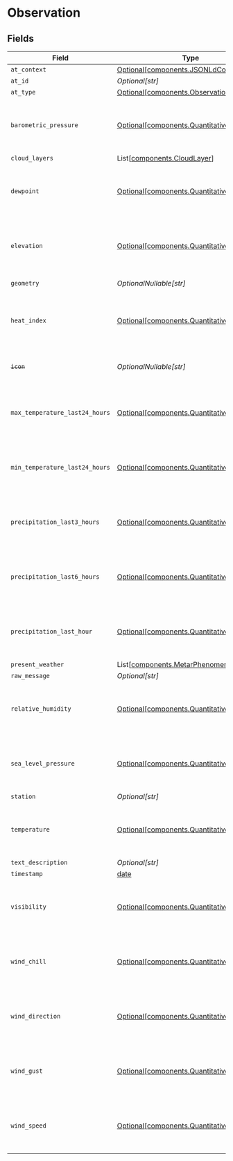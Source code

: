 # Observation


## Fields

| Field                                                                                                                                                                                 | Type                                                                                                                                                                                  | Required                                                                                                                                                                              | Description                                                                                                                                                                           |
| ------------------------------------------------------------------------------------------------------------------------------------------------------------------------------------- | ------------------------------------------------------------------------------------------------------------------------------------------------------------------------------------- | ------------------------------------------------------------------------------------------------------------------------------------------------------------------------------------- | ------------------------------------------------------------------------------------------------------------------------------------------------------------------------------------- |
| `at_context`                                                                                                                                                                          | [Optional[components.JSONLdContextUnion]](../../models/components/jsonldcontextunion.md)                                                                                              | :heavy_minus_sign:                                                                                                                                                                    | N/A                                                                                                                                                                                   |
| `at_id`                                                                                                                                                                               | *Optional[str]*                                                                                                                                                                       | :heavy_minus_sign:                                                                                                                                                                    | N/A                                                                                                                                                                                   |
| `at_type`                                                                                                                                                                             | [Optional[components.ObservationAtType]](../../models/components/observationattype.md)                                                                                                | :heavy_minus_sign:                                                                                                                                                                    | N/A                                                                                                                                                                                   |
| `barometric_pressure`                                                                                                                                                                 | [Optional[components.QuantitativeValue]](../../models/components/quantitativevalue.md)                                                                                                | :heavy_minus_sign:                                                                                                                                                                    | A structured value representing a measurement and its unit of measure. This object is a slighly modified version of the schema.org definition at https://schema.org/QuantitativeValue |
| `cloud_layers`                                                                                                                                                                        | List[[components.CloudLayer](../../models/components/cloudlayer.md)]                                                                                                                  | :heavy_minus_sign:                                                                                                                                                                    | N/A                                                                                                                                                                                   |
| `dewpoint`                                                                                                                                                                            | [Optional[components.QuantitativeValue]](../../models/components/quantitativevalue.md)                                                                                                | :heavy_minus_sign:                                                                                                                                                                    | A structured value representing a measurement and its unit of measure. This object is a slighly modified version of the schema.org definition at https://schema.org/QuantitativeValue |
| `elevation`                                                                                                                                                                           | [Optional[components.QuantitativeValue]](../../models/components/quantitativevalue.md)                                                                                                | :heavy_minus_sign:                                                                                                                                                                    | A structured value representing a measurement and its unit of measure. This object is a slighly modified version of the schema.org definition at https://schema.org/QuantitativeValue |
| `geometry`                                                                                                                                                                            | *OptionalNullable[str]*                                                                                                                                                               | :heavy_minus_sign:                                                                                                                                                                    | A geometry represented in Well-Known Text (WKT) format.                                                                                                                               |
| `heat_index`                                                                                                                                                                          | [Optional[components.QuantitativeValue]](../../models/components/quantitativevalue.md)                                                                                                | :heavy_minus_sign:                                                                                                                                                                    | A structured value representing a measurement and its unit of measure. This object is a slighly modified version of the schema.org definition at https://schema.org/QuantitativeValue |
| ~~`icon`~~                                                                                                                                                                            | *OptionalNullable[str]*                                                                                                                                                               | :heavy_minus_sign:                                                                                                                                                                    | : warning: ** DEPRECATED **: This will be removed in a future release, please migrate away from it as soon as possible.                                                               |
| `max_temperature_last24_hours`                                                                                                                                                        | [Optional[components.QuantitativeValue]](../../models/components/quantitativevalue.md)                                                                                                | :heavy_minus_sign:                                                                                                                                                                    | A structured value representing a measurement and its unit of measure. This object is a slighly modified version of the schema.org definition at https://schema.org/QuantitativeValue |
| `min_temperature_last24_hours`                                                                                                                                                        | [Optional[components.QuantitativeValue]](../../models/components/quantitativevalue.md)                                                                                                | :heavy_minus_sign:                                                                                                                                                                    | A structured value representing a measurement and its unit of measure. This object is a slighly modified version of the schema.org definition at https://schema.org/QuantitativeValue |
| `precipitation_last3_hours`                                                                                                                                                           | [Optional[components.QuantitativeValue]](../../models/components/quantitativevalue.md)                                                                                                | :heavy_minus_sign:                                                                                                                                                                    | A structured value representing a measurement and its unit of measure. This object is a slighly modified version of the schema.org definition at https://schema.org/QuantitativeValue |
| `precipitation_last6_hours`                                                                                                                                                           | [Optional[components.QuantitativeValue]](../../models/components/quantitativevalue.md)                                                                                                | :heavy_minus_sign:                                                                                                                                                                    | A structured value representing a measurement and its unit of measure. This object is a slighly modified version of the schema.org definition at https://schema.org/QuantitativeValue |
| `precipitation_last_hour`                                                                                                                                                             | [Optional[components.QuantitativeValue]](../../models/components/quantitativevalue.md)                                                                                                | :heavy_minus_sign:                                                                                                                                                                    | A structured value representing a measurement and its unit of measure. This object is a slighly modified version of the schema.org definition at https://schema.org/QuantitativeValue |
| `present_weather`                                                                                                                                                                     | List[[components.MetarPhenomenon](../../models/components/metarphenomenon.md)]                                                                                                        | :heavy_minus_sign:                                                                                                                                                                    | N/A                                                                                                                                                                                   |
| `raw_message`                                                                                                                                                                         | *Optional[str]*                                                                                                                                                                       | :heavy_minus_sign:                                                                                                                                                                    | N/A                                                                                                                                                                                   |
| `relative_humidity`                                                                                                                                                                   | [Optional[components.QuantitativeValue]](../../models/components/quantitativevalue.md)                                                                                                | :heavy_minus_sign:                                                                                                                                                                    | A structured value representing a measurement and its unit of measure. This object is a slighly modified version of the schema.org definition at https://schema.org/QuantitativeValue |
| `sea_level_pressure`                                                                                                                                                                  | [Optional[components.QuantitativeValue]](../../models/components/quantitativevalue.md)                                                                                                | :heavy_minus_sign:                                                                                                                                                                    | A structured value representing a measurement and its unit of measure. This object is a slighly modified version of the schema.org definition at https://schema.org/QuantitativeValue |
| `station`                                                                                                                                                                             | *Optional[str]*                                                                                                                                                                       | :heavy_minus_sign:                                                                                                                                                                    | N/A                                                                                                                                                                                   |
| `temperature`                                                                                                                                                                         | [Optional[components.QuantitativeValue]](../../models/components/quantitativevalue.md)                                                                                                | :heavy_minus_sign:                                                                                                                                                                    | A structured value representing a measurement and its unit of measure. This object is a slighly modified version of the schema.org definition at https://schema.org/QuantitativeValue |
| `text_description`                                                                                                                                                                    | *Optional[str]*                                                                                                                                                                       | :heavy_minus_sign:                                                                                                                                                                    | N/A                                                                                                                                                                                   |
| `timestamp`                                                                                                                                                                           | [date](https://docs.python.org/3/library/datetime.html#date-objects)                                                                                                                  | :heavy_minus_sign:                                                                                                                                                                    | N/A                                                                                                                                                                                   |
| `visibility`                                                                                                                                                                          | [Optional[components.QuantitativeValue]](../../models/components/quantitativevalue.md)                                                                                                | :heavy_minus_sign:                                                                                                                                                                    | A structured value representing a measurement and its unit of measure. This object is a slighly modified version of the schema.org definition at https://schema.org/QuantitativeValue |
| `wind_chill`                                                                                                                                                                          | [Optional[components.QuantitativeValue]](../../models/components/quantitativevalue.md)                                                                                                | :heavy_minus_sign:                                                                                                                                                                    | A structured value representing a measurement and its unit of measure. This object is a slighly modified version of the schema.org definition at https://schema.org/QuantitativeValue |
| `wind_direction`                                                                                                                                                                      | [Optional[components.QuantitativeValue]](../../models/components/quantitativevalue.md)                                                                                                | :heavy_minus_sign:                                                                                                                                                                    | A structured value representing a measurement and its unit of measure. This object is a slighly modified version of the schema.org definition at https://schema.org/QuantitativeValue |
| `wind_gust`                                                                                                                                                                           | [Optional[components.QuantitativeValue]](../../models/components/quantitativevalue.md)                                                                                                | :heavy_minus_sign:                                                                                                                                                                    | A structured value representing a measurement and its unit of measure. This object is a slighly modified version of the schema.org definition at https://schema.org/QuantitativeValue |
| `wind_speed`                                                                                                                                                                          | [Optional[components.QuantitativeValue]](../../models/components/quantitativevalue.md)                                                                                                | :heavy_minus_sign:                                                                                                                                                                    | A structured value representing a measurement and its unit of measure. This object is a slighly modified version of the schema.org definition at https://schema.org/QuantitativeValue |